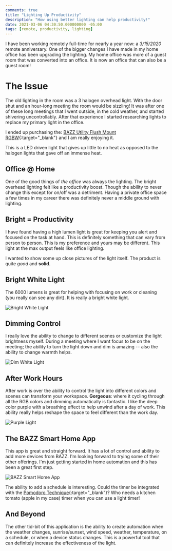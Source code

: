 ```yaml
---
comments: true
title: "Lighting Up Productivity"
description: "How using better lighting can help productivity!"
date: 2021-03-06 04:30:50.000000000 -05:00
tags: [remote, productivity, lighting]
---
```


I have been working remotely full-time for nearly a year now: a *3/15/2020* remote anniversary.  One of the bigger changes I have made in my home office has been upgrading the lighting.  My home office was more of a guest room that was converted into an office.  It is now an office that can also be a guest room!

<!--more-->

# The Issue

The old lighting in the room was a 3 halogen overhead light.  With the door shut and an hour-long meeting the room would be sizzling!  It was after one of these long meetings that I went outside, in the cold weather, and started shivering uncontrollably.  After that experience I started researching lights to replace my primary light in the office.

I ended up purchasing the: [BAZZ Utility Flush Mount RGBW](https://www.bazzsmarthome.com/collections/lighting/products/14-smart-wifi-white-rgbw-tunable-utility-ceiling-light){:target="_blank"} and I am really enjoying it.

This is a LED driven light that gives up little to no heat as opposed to the halogen lights that gave off an immense heat.  

## Office @ Home

One of the good things of *the office* was always the lighting.  The bright overhead lighting felt like a productivity boost.  Though the ability to never change this except for on/off was a detriment.  Having a private office space a few times in my career there was definitely never a middle ground with lighting.  

## Bright = Productivity

I have found having a high lumen light is great for keeping you alert and focused on the task at hand.  This is definitely something that can vary from person to person.  This is my preference and yours may be different.  This light at the max output feels like office lighting.

I wanted to show some up close pictures of the light itself.  The product is quite *good* and **solid**.

## Bright White Light

The 6000 lumens is great for helping with focusing on work or cleaning (you really can see any dirt).  It is really a bright white light.

![Bright White Light](/assets/img/lighting-bright.jpg)

## Dimming Control

I really love the ability to change to different scenes or customize the light brightness myself.  During a meeting where I want focus to be on the meeting; the ability to turn the light down and dim is amazing -- also the ability to change warmth helps.

![Dim White Light](/assets/img/lighting-dim.jpg)

## After Work Hours

After work is over the ability to control the light into different colors and scenes can transform your workspace.  **Gorgeous**: where it cycling through all the RGB colors and dimming automatically is fantastic.  I like the deep color purple with a breathing effect to help unwind after a day of work.  This ability really helps reshape the space to feel different than the work day.

![Purple Light](/assets/img/lighting-purple.jpg)

## The BAZZ Smart Home App

This app is great and straight forward.  It has a lot of control and ability to add more devices from BAZZ.  I'm looking forward to trying some of their other offerings.  I'm just getting started in home automation and this has been a great first step.

![BAZZ Smart Home App](/assets/img/lighting-app.png)

The ability to add a schedule is interesting.  Could the timer be integrated with the [Pomodoro Technique](https://en.wikipedia.org/wiki/Pomodoro_Technique){:target="_blank"}?  Who needs a kitchen tomato (apple in my case) timer when you can use a light timer!

## And Beyond

The other tid-bit of this application is the ability to create automation when the weather changes, sunrise/sunset, wind speed, weather, temperature, on a schedule, or when a device status changes.  This is a powerful tool that can definitely increase the effectiveness of the light.

